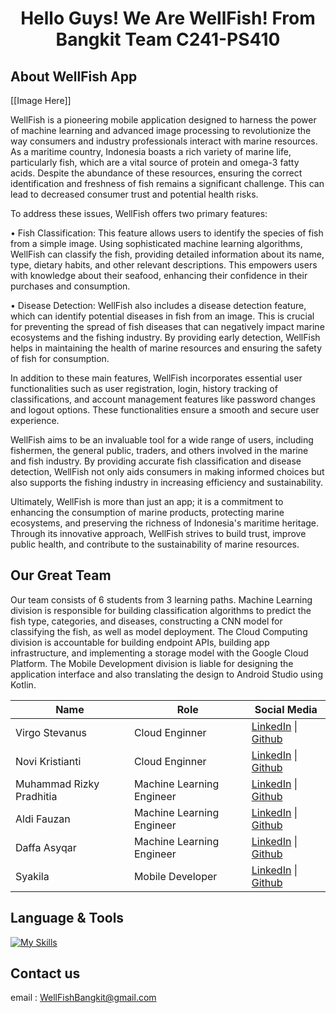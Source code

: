 <h1 align="center">Hello Guys! We Are WellFish! From Bangkit Team C241-PS410</h1>

## About WellFish App
[[Image Here]]

WellFish is a pioneering mobile application designed to harness the power of machine learning and advanced image processing to revolutionize the way consumers and industry professionals interact with marine resources. As a maritime country, Indonesia boasts a rich variety of marine life, particularly fish, which are a vital source of protein and omega-3 fatty acids. Despite the abundance of these resources, ensuring the correct identification and freshness of fish remains a significant challenge. This can lead to decreased consumer trust and potential health risks.

To address these issues, WellFish offers two primary features:

• Fish Classification: This feature allows users to identify the species of fish from a simple image. Using sophisticated machine learning algorithms, WellFish can classify the fish, providing detailed information about its name, type, dietary habits, and other relevant descriptions. This empowers users with knowledge about their seafood, enhancing their confidence in their purchases and consumption.

• Disease Detection: WellFish also includes a disease detection feature, which can identify potential diseases in fish from an image. This is crucial for preventing the spread of fish diseases that can negatively impact marine ecosystems and the fishing industry. By providing early detection, WellFish helps in maintaining the health of marine resources and ensuring the safety of fish for consumption.

In addition to these main features, WellFish incorporates essential user functionalities such as user registration, login, history tracking of classifications, and account management features like password changes and logout options. These functionalities ensure a smooth and secure user experience.

WellFish aims to be an invaluable tool for a wide range of users, including fishermen, the general public, traders, and others involved in the marine and fish industry. By providing accurate fish classification and disease detection, WellFish not only aids consumers in making informed choices but also supports the fishing industry in increasing efficiency and sustainability.

Ultimately, WellFish is more than just an app; it is a commitment to enhancing the consumption of marine products, protecting marine ecosystems, and preserving the richness of Indonesia's maritime heritage. Through its innovative approach, WellFish strives to build trust, improve public health, and contribute to the sustainability of marine resources.

## Our Great Team
Our team consists of 6 students from 3 learning paths. Machine Learning division is responsible for building classification algorithms to predict the fish type, categories, and diseases, constructing a CNN model for classifying the fish, as well as model deployment. The Cloud Computing division is accountable for building endpoint APIs, building app infrastructure, and implementing a storage model with the Google Cloud Platform. The Mobile Development division is liable for designing the application interface and also translating the design to Android Studio using Kotlin.

| Name | Role | Social Media |
| ---- | ---- | ------------ |
| Virgo Stevanus | Cloud Enginner | <a href="https://www.linkedin.com/in/virgo-stevanus-b414b3223/">LinkedIn</a> \| <a href="https://github.com/Virgo-SSS">Github</a> |
| Novi Kristianti | Cloud Enginner | <a href="https://www.linkedin.com/in/novi-kristianti/">LinkedIn</a> \| <a href="https://github.com/kristinaovi">Github</a> |
| Muhammad Rizky Pradhitia | Machine Learning Engineer | <a href="https://www.linkedin.com/in/rizkypradhitia/">LinkedIn</a> \| <a href="https://github.com/RizkyPradhitia">Github</a> |
| Aldi Fauzan | Machine Learning Engineer | <a href="https://www.linkedin.com/in/aldifauzan/">LinkedIn</a> \| <a href="https://github.com/aaldifauzan">Github</a> |
| Daffa Asyqar | Machine Learning Engineer | <a href="http://www.linkedin.com/in/daffasyqarrr">LinkedIn</a> \| <a href="https://github.com/khalishekahmad">Github</a> |
| Syakila | Mobile Developer | <a href="https://www.linkedin.com/in/syakila-b763b7183/">LinkedIn</a> \| <a href="www.linkedin.com/in/virgo-stevanus-b414b3223">Github</a> |

## Language & Tools
[![My Skills](https://skillicons.dev/icons?i=nodejs,laravel,kotlin,mysql,gcp,tensorflow,pytorch)](https://skillicons.dev)

## Contact us
email : WellFishBangkit@gmail.com
